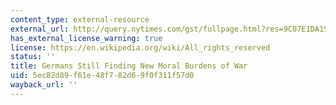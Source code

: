```yaml
---
content_type: external-resource
external_url: http://query.nytimes.com/gst/fullpage.html?res=9C07E1DA1530F93BA35756C0A9639C8B63&pagewanted=all
has_external_license_warning: true
license: https://en.wikipedia.org/wiki/All_rights_reserved
status: ''
title: Germans Still Finding New Moral Burdens of War
uid: 5ec82d89-f61e-48f7-82d6-9f0f311f57d0
wayback_url: ''
---
```

